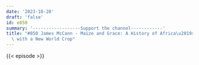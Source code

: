```yaml
---
date: '2023-10-20'
draft: 'false'
id: e850
summary: '------------------Support the channel------------'
title: "#850 James McCann - Maize and Grace: A History of Africa\u2019s Encounter\
  \ with a New World Crop"
---
```

{{< episode >}}
